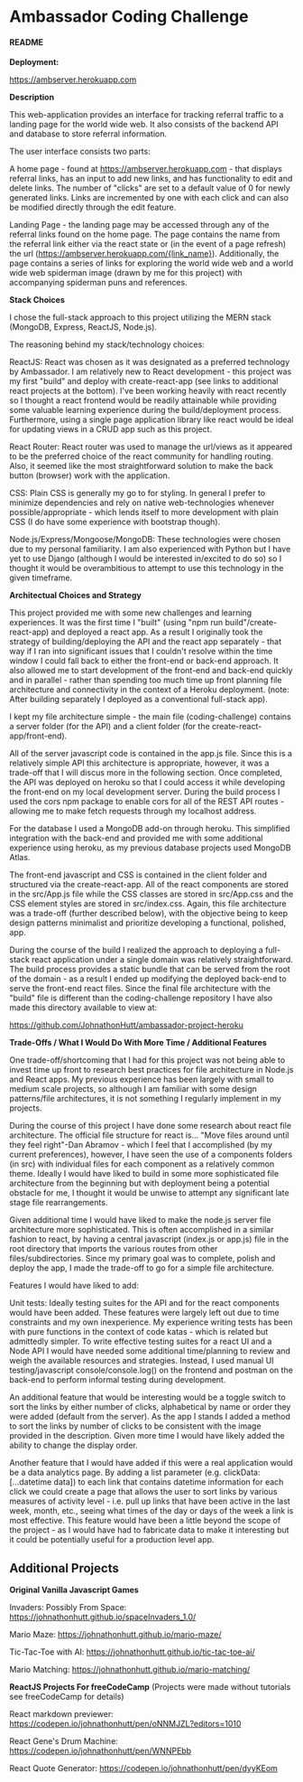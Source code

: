 # Ambassador Coding Challenge

#### README


**Deployment:**

<https://ambserver.herokuapp.com>


**Description**

This web-application provides an interface for tracking referral traffic to a landing page for the world wide web. It also consists of the backend API and database to store referral information.

The user interface consists two parts:

A home page - found at <https://ambserver.herokuapp.com> - that displays referral links, has an input to add new links, and has functionality to edit and delete links. The number of "clicks" are set to a default value of 0 for newly generated links. Links are incremented by one with each click and can also be modified directly through the edit feature.

Landing Page - the landing page may be accessed through any of the referral links found on the home page. The page contains the name from the referral link either via the react state or (in the event of a page refresh) the url (https://ambserver.herokuapp.com/{link_name}). Additionally, the page contains a series of links for exploring the world wide web and a world wide web spiderman image (drawn by me for this project) with accompanying spiderman puns and references.


**Stack Choices**

I chose the full-stack approach to this project utilizing the MERN stack (MongoDB, Express, ReactJS, Node.js).

The reasoning behind my stack/technology choices:

ReactJS: React was chosen as it was designated as a preferred technology by Ambassador. I am relatively new to React development - this project was my first "build" and deploy with create-react-app (see links to additional react projects at the bottom). I've been working heavily with react recently so I thought a react frontend would be readily attainable while providing some valuable learning experience during the build/deployment process. Furthermore, using a single page application library like react would be ideal for updating views in a CRUD app such as this project.

React Router: React router was used to manage the url/views as it appeared to  be the preferred choice of the react community for handling routing. Also, it seemed like the most straightforward solution to make the back button (browser) work with the application.

CSS: Plain CSS is generally my go to for styling. In general I prefer to minimize dependencies and rely on native web-technologies whenever possible/appropriate - which lends itself to more development with plain CSS (I do have some experience with bootstrap though).

Node.js/Express/Mongoose/MongoDB: These technologies were chosen due to my personal familiarity. I am also experienced with Python but I have yet to use Django (although I would be interested in/excited to do so) so I thought it would be overambitious to attempt to use this technology in the given timeframe.


**Architectual Choices and Strategy**

This project provided me with some new challenges and learning experiences. It was the first time I "built" (using "npm run build"/create-react-app) and deployed a react app. As a result I originally took the strategy of building/deploying the API and the react app separately - that way if I ran into significant issues that I couldn't resolve within the time window I could fall back to either the front-end or back-end approach. It also allowed me to start development of the front-end and back-end quickly and in parallel - rather than spending too much time up front planning file architecture and connectivity in the context of a Heroku deployment. (note: After building separately I deployed as a conventional full-stack app).

I kept my file architecture simple - the main file (coding-challenge) contains a server folder (for the API) and a client folder (for the create-react-app/front-end).

All of the server javascript code is contained in the app.js file. Since this is a relatively simple API this architecture is appropriate, however, it was a trade-off that I will discus more in the following section. Once completed, the API was deployed on heroku so that I could access it while developing the front-end on my local development server. During the build process I used the cors npm package to enable cors for all of the REST API routes - allowing me to make fetch requests through my localhost address.

For the database I used a MongoDB add-on through heroku. This simplified integration with the back-end and provided me with some additional experience using heroku, as my previous database projects used MongoDB Atlas.

The front-end javascript and CSS is contained in the client folder and structured via the create-react-app. All of the react components are stored in the src/App.js file while the CSS classes are stored in src/App.css and the CSS element styles are stored in src/index.css. Again, this file architecture was a trade-off (further described below), with the objective being to keep design patterns minimalist and prioritize developing a functional, polished, app.

During the course of the build I realized the approach to deploying a full-stack react application under a single domain was relatively straightforward. The build process provides a static bundle that can be served from the root of the domain - as a result I ended up modifying the deployed back-end to serve the front-end react files. Since the final file architecture with the "build" file is different than the coding-challenge repository I have also made this directory available to view at:

<https://github.com/JohnathonHutt/ambassador-project-heroku>


**Trade-Offs / What I Would Do With More Time  / Additional Features**

One trade-off/shortcoming that I had for this project was not being able to invest time up front to research best practices for file architecture in Node.js and React apps. My previous experience has been largely with small to medium scale projects, so although I am familiar with some design patterns/file architectures, it is not something I regularly implement in my projects.

During the course of this project I have done some research about react file architecture. The official file structure for react is...  "Move files around until they feel right"-Dan Abramov - which I feel that I accomplished (by my current preferences), however, I have seen the use of a components folders (in src) with individual files for each component as a relatively common theme. Ideally I would have liked to build in some more sophisticated file architecture from the beginning but with deployment being a potential obstacle for me, I thought it would be unwise to attempt any significant late stage file rearrangements.

Given additional time I would have liked to make the node.js server file architecture more sophisticated. This is often accomplished in a similar fashion to react, by having a central javascript (index.js or app.js) file in the root directory that imports the various routes from other files/subdirectories. Since my primary goal was to complete, polish and deploy the app, I made the trade-off to go for a simple file architecture.

Features I would have liked to add:

Unit tests: Ideally testing suites for the API and for the react components would have been added. These features were largely left out due to time constraints and my own inexperience. My experience writing tests has been with pure functions in the context of code katas - which is related but admittedly simpler. To write effective testing suites for a react UI and a Node API I would have needed some additional time/planning to review and weigh the available resources and strategies. Instead, I used manual UI testing/javascript console/console.log() on the frontend and postman on the back-end to perform informal testing during development.

An additional feature that would be interesting would be a toggle switch to sort the links by either number of clicks, alphabetical by name or order they were added (default from the server). As the app I stands I added a method to sort the links by number of clicks to be consistent with the image provided in the description. Given more time I would have likely added the ability to change the display order.

Another feature that I would have added if this were a real application would be a data analytics page. By adding a list parameter (e.g. clickData: [...datetime data]) to each link that contains datetime information for each click we could create a page that allows the user to sort links by various measures of activity level - i.e. pull up links that have been active in the last week, month, etc., seeing what times of the day or days of the week a link is most effective. This feature would have been a little beyond the scope of the project - as I would have had to fabricate data to make it interesting but it could be potentially useful for a production level app.


## Additional Projects

**Original Vanilla Javascript Games**

Invaders: Possibly From Space:
<https://johnathonhutt.github.io/spaceInvaders_1.0/>

Mario Maze:
<https://johnathonhutt.github.io/mario-maze/>

Tic-Tac-Toe with AI:
<https://johnathonhutt.github.io/tic-tac-toe-ai/>

Mario Matching:
<https://johnathonhutt.github.io/mario-matching/>


**ReactJS Projects For freeCodeCamp**
(Projects were made without tutorials see freeCodeCamp for details)

React markdown previewer:
<https://codepen.io/johnathonhutt/pen/oNNMJZL?editors=1010>

React Gene's Drum Machine:
<https://codepen.io/johnathonhutt/pen/WNNPEbb>

React Quote Generator:
<https://codepen.io/johnathonhutt/pen/dyyKEom>

